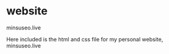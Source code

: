 # website
minsuseo.live

Here included is the html and css file for my personal website, minsuseo.live

